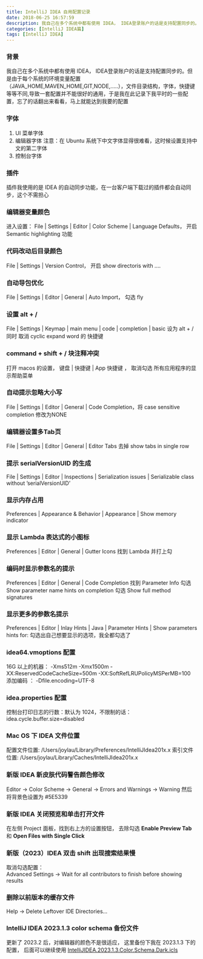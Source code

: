 ```yaml
---
title: IntelliJ IDEA 自用配置记录
date: 2018-06-25 16:57:59
description: 我自己在多个系统中都有使用 IDEA， IDEA登录账户的话是支持配置同步的。但是由于每个系统的环境变量配置，字体，快捷键等等不同,导致一套配置并不能很好的通用，于是我在此记录下我平时的一些配置，忘了的话翻出来看看，马上就能达到我要的配置
categories: [IntelliJ IDEA篇]
tags: [IntelliJ IDEA]
---
```


<!-- more -->
### 背景
我自己在多个系统中都有使用 IDEA， IDEA登录账户的话是支持配置同步的。但是由于每个系统的环境变量配置（JAVA_HOME,MAVEN_HOME,GIT,NODE,.....），文件目录结构，字体，快捷键等等不同,导致一套配置并不能很好的通用，于是我在此记录下我平时的一些配置，忘了的话翻出来看看，马上就能达到我要的配置

### 字体
1. UI 菜单字体
2. 编辑器字体 注意：在 Ubuntu 系统下中文字体显得很难看，这时候设置支持中文的第二字体
3. 控制台字体

### 插件
插件我使用的是 IDEA 的自动同步功能，在一台客户端下载过的插件都会自动同步，这个不需担心

### 编辑器变量颜色
进入设置： File | Settings | Editor | Color Scheme | Language Defaults， 开启 Semantic highlighting 功能

### 代码改动后目录颜色
File | Settings | Version Control， 开启 show directoris with ....

### 自动导包优化
File | Settings | Editor | General | Auto Import， 勾选 fly

### 设置 alt + /
File | Settings | Keymap | main menu | code | completion | basic 设为 alt + /
同时 取消 cyclic expand word 的 快捷键

### command + shift + / 块注释冲突
打开 macos 的设置， 键盘 | 快捷键 | App 快捷键 ， 取消勾选 所有应用程序的显示帮助菜单

### 自动提示忽略大小写
File | Settings | Editor | General | Code Completion，将 case sensitive completion 修改为NONE

### 编辑器设置多Tab页
File | Settings | Editor | General | Editor Tabs 去掉 show tabs in single row

### 提示 serialVersionUID 的生成
File | Settings | Editor | Inspections | Serialization issues | Serializable class without ’serialVersionUID’ 

### 显示内存占用
Preferences | Appearance & Behavior | Appearance | Show memory indicator

### 显示 Lambda 表达式的小图标
Preferences | Editor | General | Gutter Icons
找到 Lambda 并打上勾

### 编码时显示参数名的提示
Preferences | Editor | General | Code Completion
找到 Parameter Info
勾选 Show parameter name hints on completion
勾选 Show full method signatures

### 显示更多的参数名提示
Preferences | Editor | Inlay Hints | Java | Parameter Hints | Show parameters hints for:
勾选出自己想要显示的选项，我全都勾选了

### idea64.vmoptions 配置
16G 以上的机器： 
    -Xms512m
    -Xmx1500m
    -XX:ReservedCodeCacheSize=500m
    -XX:SoftRefLRUPolicyMSPerMB=100
添加编码 ：
    -Dfile.encoding=UTF-8

### idea.properties 配置
控制台打印日志的行数：默认为 1024，不限制的话：
    idea.cycle.buffer.size=disabled

### Mac OS 下 IDEA 文件位置
配置文件位置: /Users/joylau/Library/Preferences/IntelliJIdea201x.x
索引文件位置: /Users/joylau/Library/Caches/IntelliJIdea201x.x

### 新版 IDEA 新皮肤代码警告颜色修改
Editor -> Color Scheme -> General -> Errors and Warnings -> Warning 然后将背景色设置为 #5E5339

### 新版 IDEA 关闭预览和单击打开文件
在左侧 Project 面板，找到右上方的设置按钮， 去除勾选 **Enable Preview Tab** 和 **Open Files with Single Click**

### 新版（2023）IDEA 双击 shift 出现搜索结果慢
取消勾选配置：  
Advanced Settings -> Wait for all contributors to finish before showing results

### 删除以前版本的缓存文件
Help -> Delete Leftover IDE Directories...

### IntelliJ IDEA 2023.1.3 color schema 备份文件
更新了 2023.2 后，对编辑器的颜色不是很适应， 这里备份下我在 2023.1.3 下的配置， 后面可以继续使用
[IntelliJIDEA.2023.1.3.Color.Schema.Dark.icls](http://image.joylau.cn/blog/IntelliJIDEA.2023.1.3.Color.Schema.Dark.icls)